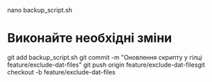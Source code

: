 nano backup_script.sh
# Виконайте необхідні зміни
git add backup_script.sh
git commit -m "Оновлення скрипту у гілці feature/exclude-dat-files"
git push origin feature/exclude-dat-filesgit checkout -b feature/exclude-dat-files
